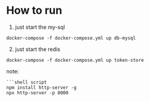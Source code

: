 # How to run




1. just start the my-sql

```shell script
docker-compose -f docker-compose.yml up db-mysql
```

2. just start the redis

```shell script
docker-compose -f docker-compose.yml up token-store
```

note:
```
```shell script
npm install http-server -g
npx http-server -p 8000

```
```